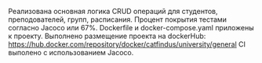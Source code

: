 Реализована основная логика CRUD операций для студентов, преподователей, групп, расписания.
Процент покрытия тестами согласно Jacoco или 67%.
Dockerfile и docker-compose.yaml приложены к проекту.
Выполнено размещение проекта на dockerHub: https://hub.docker.com/repository/docker/catfindus/university/general
CI выполено с использованием Jacoco.
